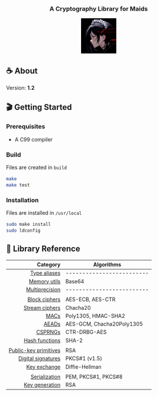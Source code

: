 <div align="center">
    <h3 align="center">A Cryptography Library for Maids</h3>
    <a href="https://github.com/reshsix/libmaid">
        <img src="logo.png" width="96" height="96">
    </a>
</div>

## ☕ About
Version: **1.2**

## 🎬 Getting Started

### Prerequisites
- A C99 compiler

### Build
Files are created in `build`
```sh
make
make test
```

### Installation
Files are installed in `/usr/local`
```sh
sudo make install
sudo ldconfig
```

## 📖 Library Reference
| Category                             | Algorithms                |
| ------------------------------------:|---------------------------|
| [Type aliases](docs/types.md)        | ------------------------- |
| [Memory utils](docs/mem.md)          | Base64                    |
| [Multiprecision](docs/mp.md)         | ------------------------- |
|                                      |                           |
| [Block ciphers](docs/block.md)       | AES-ECB, AES-CTR          |
| [Stream ciphers](docs/stream.md)     | Chacha20                  |
| [MACs](docs/mac.md)                  | Poly1305, HMAC-SHA2       |
| [AEADs](docs/aead.md)                | AES-GCM, Chacha20Poly1305 |
| [CSPRNGs](docs/rng.md)               | CTR-DRBG-AES              |
| [Hash functions](docs/hash.md)       | SHA-2                     |
|                                      |                           |
| [Public-key primitives](docs/pub.md) | RSA                       |
| [Digital signatures](docs/sign.md)   | PKCS#1 (v1.5)             |
| [Key exchange](docs/kex.md)          | Diffie-Hellman            |
|                                      |                           |
| [Serialization](docs/serial.md)      | PEM, PKCS#1, PKCS#8       |
| [Key generation](docs/keygen.md)     | RSA                       |
